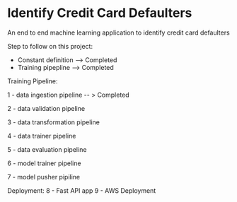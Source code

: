 # Identify Credit Card Defaulters
An end to end machine learning application to identify credit card defaulters


Step to follow on this project: 

- Constant definition --> Completed
- Training pipepline --> Completed

Training Pipeline:

1 - data ingestion pipeline -- > Completed

2 - data validation pipeline

3 - data transformation pipeline

4 - data trainer pipeline

5 - data evaluation pipeline

6 - model trainer pipeline

7 - model pusher pipiline

Deployment: 
8 - Fast API app 
9 - AWS Deployment
